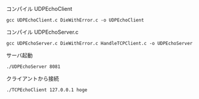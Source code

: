 コンパイル UDPEchoClient
```
gcc UDPEchoClient.c DieWithError.c -o UDPEchoClient
```
コンパイル UDPEchoServer.c
```
gcc UDPEchoServer.c DieWithError.c HandleTCPClient.c -o UDPEchoServer
```

サーバ起動
```
./UDPEchoServer 8081
```
クライアントから接続
```
./TCPEchoClient 127.0.0.1 hoge
```

